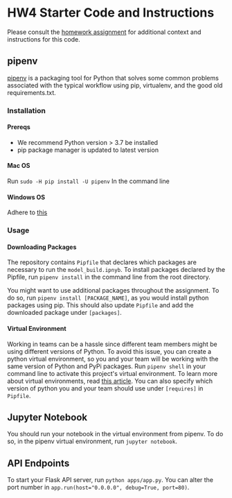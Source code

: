 # HW4 Starter Code and Instructions

Please consult the [homework assignment](https://cmu-313.github.io//assignments/hw4) for additional context and instructions for this code.

## pipenv

[pipenv](https://pipenv.pypa.io/en/latest/) is a packaging tool for Python that solves some common problems associated with the typical workflow using pip, virtualenv, and the good old requirements.txt.

### Installation

#### Prereqs

- We recommend Python version > 3.7 be installed
- pip package manager is updated to latest version

#### Mac OS

Run
`sudo -H pip install -U pipenv`
In the command line

#### Windows OS

Adhere to [this](https://www.pythontutorial.net/python-basics/install-pipenv-windows/)

### Usage

#### Downloading Packages

The repository contains `Pipfile` that declares which packages are necessary to run the `model_build.ipnyb`. To install packages declared by the Pipfile, run `pipenv install` in the command line from the root directory.

You might want to use additional packages throughout the assignment.
To do so, run `pipenv install [PACKAGE_NAME]`, as you would install python packages using pip.
This should also update `Pipfile` and add the downloaded package under `[packages]`.

#### Virtual Environment

Working in teams can be a hassle since different team members might be using different versions of Python. To avoid this issue, you can create a python virtual environment, so you and your team will be working with the same version of Python and PyPi packages.
Run `pipenv shell` in your command line to activate this project's virtual environment.
To learn more about virtual environments, read [this article](https://docs.python-guide.org/dev/virtualenvs/#using-installed-packages).
You can also specify which version of python you and your team should use under `[requires]` in `Pipfile`.

## Jupyter Notebook

You should run your notebook in the virtual environment from pipenv.
To do so, in the pipenv virtual environment, run `jupyter notebook`.

## API Endpoints

To start your Flask API server, run `python apps/app.py`.
You can alter the port number in `app.run(host="0.0.0.0", debug=True, port=80)`.
